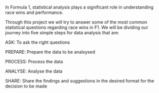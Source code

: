 In Formula 1, statistical analysis plays a significant role in understanding race wins and performance.

Through this project we will try to answer some of the most common statistical questions regarding race wins in F1. We will be dividing our journey into five simple steps for data analysis that are:

ASK: To ask the right questions

PREPARE: Prepare the data to be analsysed

PROCESS: Process the data

ANALYSE: Analyse the data

SHARE: Share the findings and suggestions in the desired format for the decision to be made

